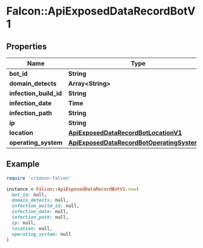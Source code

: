 # Falcon::ApiExposedDataRecordBotV1

## Properties

| Name | Type | Description | Notes |
| ---- | ---- | ----------- | ----- |
| **bot_id** | **String** |  | [optional] |
| **domain_detects** | **Array&lt;String&gt;** |  | [optional] |
| **infection_build_id** | **String** |  | [optional] |
| **infection_date** | **Time** |  | [optional] |
| **infection_path** | **String** |  | [optional] |
| **ip** | **String** |  | [optional] |
| **location** | [**ApiExposedDataRecordBotLocationV1**](ApiExposedDataRecordBotLocationV1.md) |  | [optional] |
| **operating_system** | [**ApiExposedDataRecordBotOperatingSystemV1**](ApiExposedDataRecordBotOperatingSystemV1.md) |  | [optional] |

## Example

```ruby
require 'crimson-falcon'

instance = Falcon::ApiExposedDataRecordBotV1.new(
  bot_id: null,
  domain_detects: null,
  infection_build_id: null,
  infection_date: null,
  infection_path: null,
  ip: null,
  location: null,
  operating_system: null
)
```

